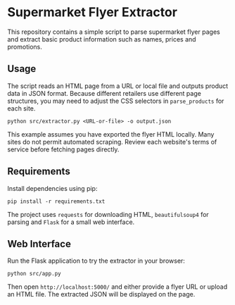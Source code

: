 # Supermarket Flyer Extractor

This repository contains a simple script to parse supermarket flyer pages
and extract basic product information such as names, prices and promotions.

## Usage

The script reads an HTML page from a URL or local file and outputs product
data in JSON format. Because different retailers use different page
structures, you may need to adjust the CSS selectors in `parse_products`
for each site.

```
python src/extractor.py <URL-or-file> -o output.json
```

This example assumes you have exported the flyer HTML locally. Many sites
do not permit automated scraping. Review each website's terms of service
before fetching pages directly.

## Requirements

Install dependencies using pip:

```
pip install -r requirements.txt
```

The project uses `requests` for downloading HTML, `beautifulsoup4` for parsing
and `Flask` for a small web interface.

## Web Interface

Run the Flask application to try the extractor in your browser:

```
python src/app.py
```

Then open `http://localhost:5000/` and either provide a flyer URL or upload an
HTML file. The extracted JSON will be displayed on the page.
